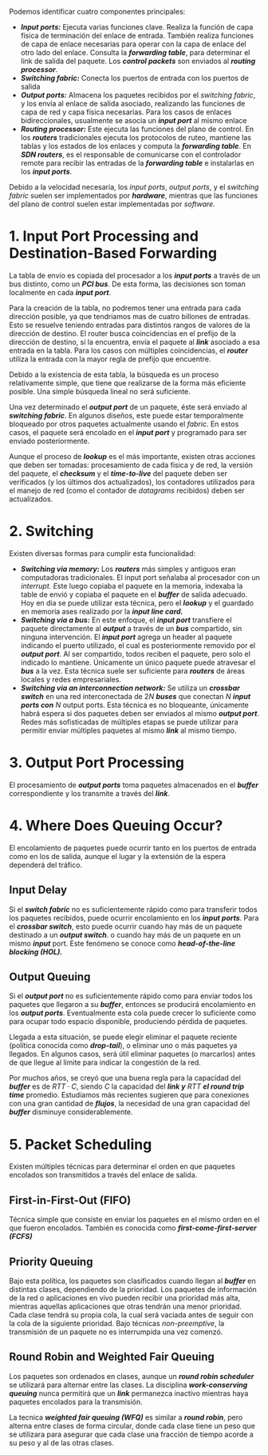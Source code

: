 Podemos identificar cuatro componentes principales:

- ***Input ports:*** Ejecuta varias funciones clave. Realiza la función de capa física de terminación del enlace de entrada. También realiza funciones de capa de enlace necesarias para operar con la capa de enlace del otro lado del enlace. Consulta la ***forwarding table***, para determinar el link de salida del paquete. Los ***control packets*** son enviados al ***routing processor***.
- ***Switching fabric:*** Conecta los puertos de entrada con los puertos de salida
- ***Output ports:*** Almacena los paquetes recibidos por el *switching fabric*, y los envía al enlace de salida asociado, realizando las funciones de capa de red y capa física necesarias. Para los casos de enlaces bidireccionales, usualmente se asocia un ***input port*** al mismo enlace
- ***Routing processor:*** Este ejecuta las funciones del plano de control. En los ***routers*** tradicionales ejecuta los protocolos de ruteo, mantiene las tablas y los estados de los enlaces y computa la ***forwarding table***. En ***SDN routers***, es el responsable de comunicarse con el controlador remote para recibir las entradas de la ***forwarding table*** e instalarlas en los ***input ports***.

Debido a la velocidad necesaria, los *input ports*, *output ports*, y el *switching fabric* suelen ser implementados por ***hardware***, mientras que las funciones del plano de control suelen estar implementadas por *software.*

# 1. Input Port Processing and Destination-Based Forwarding

La tabla de envio es copiada del procesador a los ***input ports*** a través de un bus distinto, como un ***PCI bus***. De esta forma, las decisiones son toman localmente en cada ***input port***.

Para la creación de la tabla, no podremos tener una entrada para cada dirección posible, ya que tendriamos mas de cuatro billones de entradas. Esto se resuelve teniendo entradas para distintos rangos de valores de la dirección de destino. El router busca coincidencias en el prefijo de la dirección de destino, si la encuentra, envía el paquete al ***link*** asociado a esa entrada en la tabla. Para los casos con múltiples coincidencias, el ***router*** utiliza la entrada con la mayor regla de prefijo que encuentre.

Debido a la existencia de esta tabla, la búsqueda es un proceso relativamente simple, que tiene que realizarse de la forma más eficiente posible. Una simple búsqueda lineal no será suficiente.

Una vez determinado el ***output port*** de un paquete, éste será enviado al ***switching fabric***. En algunos diseños, este puede estar temporalmente bloqueado por otros paquetes actualmente usando el *fabric.* En estos casos, el paquete será encolado en el ***input port*** y programado para ser enviado posteriormente.

Aunque el proceso de ***lookup*** es el más importante, existen otras acciones que deben ser tomadas: procesamiento de cada fisica y de red, la versión del paquete, el ***checksum*** y el ***time-to-live*** del paquete deben ser verificados (y los últimos dos actualizados), los contadores utilizados para el manejo de red (como el contador de *datagrams* recibidos) deben ser actualizados.

# 2. Switching

Existen diversas formas para cumplir esta funcionalidad:

- ***Switching via memory:*** Los ***routers*** más simples y antiguos eran computadoras tradicionales. El input port señalaba al procesador con un *interrupt. E*ste luego copiaba el paquete en la memoria, indexaba la table de envió y copiaba el paquete en el ***buffer*** de salida adecuado. Hoy en dia se puede utilizar esta técnica, pero el ***lookup*** y el guardado en memoria ases realizado por la ***input line card.***
- ***Switching via a bus:*** En este enfoque, el ***input port*** transfiere el paquete directamente al ***output*** a través de un ***bus*** compartido, sin ninguna intervención. El ***input port*** agrega un header al paquete indicando el puerto utilizado, el cual es posteriormente removido por el ***output port***. Al ser compartido, todos reciben el paquete, pero solo el indicado lo mantiene. Únicamente un único paquete puede atravesar el ***bus*** a la vez. Esta técnica suele ser suficiente para ***routers*** de áreas locales y redes empresariales.
- ***Switching via an interconnection network:*** Se utiliza un ***crossbar switch*** en una red interconectada de $2N$ ***buses*** que conectan $N$ ***input ports con*** $N$ output ports. Esta técnica es no bloqueante, únicamente habrá espera si dos paquetes deben ser enviados al mismo ***output port***. Redes más sofisticadas de múltiples etapas se puede utilizar para permitir enviar múltiples paquetes al mismo ***link*** al mismo tiempo.

# 3. Output Port Processing

El procesamiento de ***output ports*** toma paquetes almacenados en el ***buffer*** correspondiente y los transmite a través del ***link***.

# 4. Where Does Queuing Occur?

El encolamiento de paquetes puede ocurrir tanto en los puertos de entrada como en los de salida, aunque el lugar y la extensión de la espera dependerá del tráfico.

## Input Delay

Si el ***switch fabric*** no es suficientemente rápido como para transferir todos los paquetes recibidos, puede ocurrir encolamiento en los ***input ports***. Para el ***crossbar switch***, esto puede ocurrir cuando hay más de un paquete destinado a un ***output switch***. o cuando hay más de un paquete en un mismo ***input*** port. Este fenómeno se conoce como ***head-of-the-line blocking (HOL).***

## Output Queuing

Si el ***output port*** no es suficientemente rápido como para enviar todos los paquetes que llegaron a su ***buffer***, entonces se producirá encolamiento en los ***output ports***. Eventualmente esta cola puede crecer lo suficiente como para ocupar todo espacio disponible, produciendo pérdida de paquetes.

Llegada a esta situación, se puede elegir eliminar el paquete reciente (política conocida como ***drop-tail***), o eliminar uno o más paquetes ya llegados. En algunos casos, será útil eliminar paquetes (o marcarlos) antes de que llegue al límite para indicar la congestión de la red.

Por muchos años, se creyó que una buena regla para la capacidad del ***buffer*** es de $RTT\cdot C$, siendo $C$ la capacidad del ***link y*** $RTT$ ***el round trip time*** promedio. Estudiamos más recientes sugieren que para conexiones con una gran cantidad de ***flujos***, la necesidad de una gran capacidad del ***buffer*** disminuye considerablemente.

# 5. Packet Scheduling

Existen múltiples técnicas para determinar el orden en que paquetes encolados son transmitidos a través del enlace de salida.

## First-in-First-Out (FIFO)

Técnica simple que consiste en enviar los paquetes en el mismo orden en el que fueron encolados. También es conocida como ***first-come-first-server (FCFS)***

## Priority Queuing

Bajo esta política, los paquetes son clasificados cuando llegan al ***buffer*** en distintas clases, dependiendo de la prioridad. Los paquetes de información de la red o aplicaciones en vivo pueden recibir una prioridad más alta, mientras aquellas aplicaciones que otras tendrán una menor prioridad. Cada clase tendrá su propia cola, la cual será vaciada antes de seguir con la cola de la siguiente prioridad. Bajo técnicas *non-preemptive*, la transmisión de un paquete no es interrumpida una vez comenzó.

## Round Robin and Weighted Fair Queuing

Los paquetes son ordenados en clases, aunque un ***round robin scheduler*** se utilizará para alternar entre las clases. La disciplina ***work-conserving queuing*** nunca permitirá que un ***link*** permanezca inactivo mientras haya paquetes encolados para la transmisión.

La tecnica ***weighted fair queuing (WFQ)*** es similar a ***round robin***, pero alterna entre clases de forma circular, donde cada clase tiene un peso que se utilizara para asegurar que cada clase una fracción de tiempo acorde a su peso y al de las otras clases.